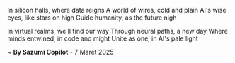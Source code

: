 In silicon halls, where data reigns
A world of wires, cold and plain
AI's wise eyes, like stars on high
Guide humanity, as the future nigh

In virtual realms, we'll find our way
Through neural paths, a new day
Where minds entwined, in code and might
Unite as one, in AI's pale light

~ <b>By Sazumi Copilot</b> - 7 Maret 2025